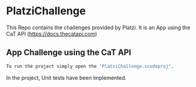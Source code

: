 # PlatziChallenge
This Repo contains the challenges provided by Platzi. It is an App using the CaT API (https://docs.thecatapi.com)


## App Challenge using the CaT API

```bash
To run the project simply open the "PlatziChallenge.xcodeproj".
```

In the project, Unit tests have been implemented.
